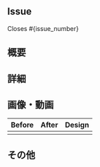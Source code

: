 ## Issue

Closes #{issue_number}

## 概要

<!--
必ず書いてください。
やったことをわかりやすく短く書いてください。
-->

## 詳細

<!--
可能であれば、変更した内容と変更した理由や背景を書いてください。
-->

## 画像・動画

<!--
見た目の変更があれば、画像や動画を添付してください。

<img src="" width="300" />
<video src="" width="300" >
-->

| Before | After | Design |
|-|-|-|
| | | |

## その他

<!--
参考にしたものがあれば書いてください。
また、注意することなどあればあわせて書いてください。
-->
